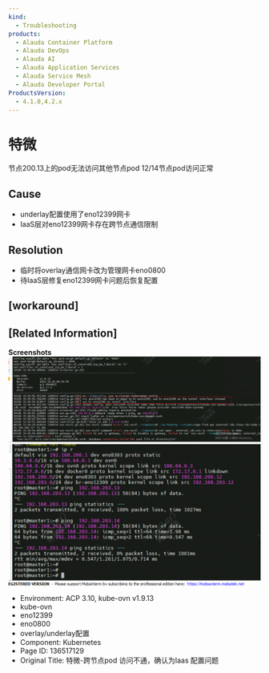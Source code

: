 ```yaml
---
kind:
  - Troubleshooting
products:
  - Alauda Container Platform
  - Alauda DevOps
  - Alauda AI
  - Alauda Application Services
  - Alauda Service Mesh
  - Alauda Developer Portal
ProductsVersion:
  - 4.1.0,4.2.x
---
```

<!-- A type of document that involves encountering a fault, diagnosing it, performing root cause analysis, and providing solutions. -->

# 特微

节点200.13上的pod无法访问其他节点pod 12/14节点pod访问正常

## Cause
- underlay配置使用了eno12399网卡
- IaaS层对eno12399网卡存在跨节点通信限制

## Resolution
- 临时将overlay通信网卡改为管理网卡eno0800
- 待IaaS层修复eno12399网卡问题后恢复配置

## [workaround]

## [Related Information]
**Screenshots**
![](assets/te-wei-kua-jie-dian-pod-fang-wen-bu-tong-que-ren-wei-iaas-pei-zhi-wen-ti/image2023-1-16_10-38-50.png)
![](assets/te-wei-kua-jie-dian-pod-fang-wen-bu-tong-que-ren-wei-iaas-pei-zhi-wen-ti/image2023-1-16_10-39-1.png)
- Environment: ACP 3.10, kube-ovn v1.9.13
- kube-ovn
- eno12399
- eno0800
- overlay/underlay配置
- Component: Kubernetes
- Page ID: 136517129
- Original Title: 特微-跨节点pod 访问不通，确认为Iaas 配置问题
